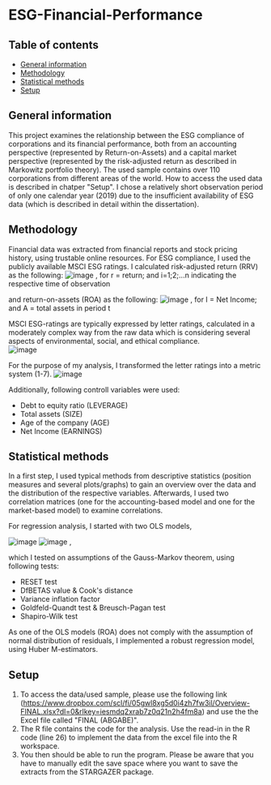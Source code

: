 # ESG-Financial-Performance

## Table of contents
* [General information](#general-information)
* [Methodology](#methodology)
* [Statistical methods](#statistical-methods)
* [Setup](#setup)

## General information
This project examines the relationship between the ESG compliance of corporations and its financial performance, both from an accounting perspective (represented by Return-on-Assets) and a capital market perspective (represented by the risk-adjusted return as described in Markowitz portfolio theory). The used sample contains over 110 corporations from different areas of the world. How to access the used data is described in chatper "Setup". I chose a relatively short observation period of only one calendar year (2019) due to the insufficient availability of ESG data (which is described in detail within the dissertation).

## Methodology
Financial data was extracted from financial reports and stock pricing history, using trustable online resources. For ESG compliance, I used the publicly available MSCI ESG ratings. I calculated risk-adjusted return (RRV) as the following: ![image](https://user-images.githubusercontent.com/98849197/152642169-a99f4e3e-8317-4715-b1cd-dca49bb8bf08.png)
, for r = return; and i=1;2;...n indicating the respective time of observation

and return-on-assets (ROA) as the following:
![image](https://user-images.githubusercontent.com/98849197/152642122-ab330bd7-2b56-4578-a446-b0346996d472.png)
, for I = Net Income; and A = total assets in period t

MSCI ESG-ratings are typically expressed by letter ratings, calculated in a moderately complex way from the raw data which is considering several aspects of environmental, social, and ethical compliance.  
![image](https://user-images.githubusercontent.com/98849197/152642537-2ac87959-992e-4339-86fa-041edbf7c78f.png)

For the purpose of my analysis, I transformed the letter ratings into a metric system (1-7).
![image](https://user-images.githubusercontent.com/98849197/152642567-4c03eea5-d7f8-4c69-a71e-406f3f7e0883.png)

Additionally, following controll variables were used: 
- Debt to equity ratio (LEVERAGE)
- Total assets (SIZE)
- Age of the company (AGE)
- Net Income (EARNINGS)
## Statistical methods
In a first step, I used typical methods from descriptive statistics (position measures and several plots/graphs) to gain an overview over the data and the distribution of the respective variables. 
Afterwards, I used two correlation matrices (one for the accounting-based model and one for the market-based model) to examine correlations.

For regression analysis, I started with two OLS models,

![image](https://user-images.githubusercontent.com/98849197/152643055-21b31c6f-110a-4c1e-847c-384515988ba5.png)
![image](https://user-images.githubusercontent.com/98849197/152643062-c3c27df5-a485-4844-916f-ab5bc1b0b29d.png) ,

which I tested on assumptions of the Gauss-Markov theorem, using following tests:
- RESET test
- DfBETAS value & Cook's distance
- Variance inflation factor
- Goldfeld-Quandt test & Breusch-Pagan test
- Shapiro-Wilk test

As one of the OLS models (ROA) does not comply with the assumption of normal distribution of residuals, I implemented a robust regression model, using Huber M-estimators. 

## Setup
1. To access the data/used sample, please use the following link (https://www.dropbox.com/scl/fi/05gwl8xg5d0i4zh7fw3il/Overview-FINAL.xlsx?dl=0&rlkey=iesmdq2xrab7z0q21n2h4fm8a) and use the the Excel file called "FINAL (ABGABE)". 
2. The R file contains the code for the analysis. Use the read-in in the R code (line 26) to implement the data from the excel file into the R workspace.
3. You then should be able to run the program. Please be aware that you have to manually edit the save space where you want to save the extracts from the STARGAZER package.

